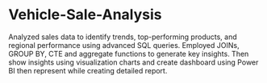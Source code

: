 # Vehicle-Sale-Analysis
Analyzed sales data to identify trends, top-performing products, and regional performance using advanced SQL queries. Employed JOINs, GROUP BY, CTE and aggregate functions to generate key insights. Then show insights using visualization charts and create dashboard using Power BI then represent while creating detailed report.
